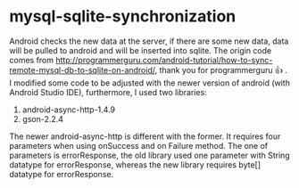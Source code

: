 # mysql-sqlite-synchronization
Android checks the new data at the server, if there are some new data, data will be pulled to android and will be inserted into sqlite.  The origin code comes from http://programmerguru.com/android-tutorial/how-to-sync-remote-mysql-db-to-sqlite-on-android/, thank you for programmerguru :+1: .  I modified some code to be adjusted with the newer version of android (with Android Studio IDE), furthermore, I used two libraries: 

1. android-async-http-1.4.9 
2. gson-2.2.4

The newer android-async-http is different with the former.  It requires four parameters when using onSuccess and on Failure method.  The one of parameters is errorResponse, the old library used one parameter with String datatype for errorResponse, whereas the new library requires byte[] datatype for errorResponse.
